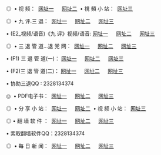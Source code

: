 <p>◎   • 视 频： 
<a href="http://75.otzo.com/tv/" target="_blank">网址一</a> 　 
<a href="http://222.ftp.sh
/tv/" target="_blank">网址二</a>   • 視 頻 小 站： 
<a href="http://223.ax.lt/" target="_blank">网址三</a></p>
<p>◎   • 九 评.三 退：  
<a href="http://75.otzo.com/t/" target="_blank">网址一</a> 　 
<a href="http://222.ftp.sh
/v/" target="_blank">网址二</a> 　 
<a href="http://223.ax.lt/tt/" target="_blank">网址三</a> 　</p>
<p>  • (E2_视频/语音)《九 评》视频/语音: 
<a href="http://75.otzo.com/v/" target="_blank">网址一</a> 　 
<a href="http://222.ftp.sh
/v/" target="_blank">网址二</a> 　 
<a href="http://223.ax.lt/v/" target="_blank">网址三</a></p>
<p>◎   • 三 退 管 道...退 党 网：  
<a href="http://75.otzo.com/go/8/" target="_blank">网址一</a> 　 
<a href="http://222.ftp.sh
/go/8/" target="_blank">网址二</a> 　 
<a href="http://223.ax.lt/go/8/" target="_blank">网址三</a></p>
<p>  • (F1) 三 退 管 道(一)： 
<a href="http://75.otzo.com/d/" target="_blank">网址一</a> 　 
<a href="http://222.ftp.sh
/d/" target="_blank">网址二</a> 　 
<a href="http://223.ax.lt/d/" target="_blank">网址三</a></p>
<p>  • (F2)三 退 管 道(二)： 
<a href="http://75.otzo.com/dd/" target="_blank">网址一</a> 　 
<a href="http://222.ftp.sh
/dd/" target="_blank">网址二</a> 　 
<a href="http://223.ax.lt/dd/" target="_blank">网址三</a></p>
<p>  • 协助三退QQ : 2328134374</p>
<p>◎   • PDF电子书：  
<a href="http://75.otzo.com/p/" target="_blank">网址一</a> 　 
<a href="http://222.ftp.sh
/p/" target="_blank">网址二</a> 　 
<a href="http://223.ax.lt/p/" target="_blank">网址三</a></p>
<p>◎ </span>  • 分 享 小 站：  
<a href="http://75.otzo.com/" target="_blank">网址一</a> 　 
<a href="http://222.ftp.sh
/" target="_blank">网址二</a>   • 视 频 小 站：  
<a href="http://223.ax.lt/" target="_blank">网址三</a></p>
<p>◎  • 翻 墙 软 件 ：  
<a href="http://75.otzo.com/f/" target="_blank">网址一</a> 　 
<a href="http://222.ftp.sh
/ff/" target="_blank">网址二</a> 　 
<a href="http://223.ax.lt/f/" target="_blank">网址三</a></p>
<p>  • 索取翻墙软件QQ：2328134374</p>
<p>◎ </span>  • 每 日 新 闻：  
<a href="http://75.otzo.com/day/index.html" target="_blank">网址一</a> 　 
<a href="http://222.ftp.sh
/day/index.html" target="_blank">网址二</a> 　 
<a href="http://223.ax.lt/day/index.html" target="_blank">网址三</a></p>
